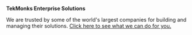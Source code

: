 **TekMonks Enterprise Solutions**

We are trusted by some of the world's largest companies for building and managing their solutions. [Click here to see what we can do for you.]({{#makeLink}}./article.html?article_path=./services/enterprisesolutions.md&menu_path=/{{/makeLink}})
